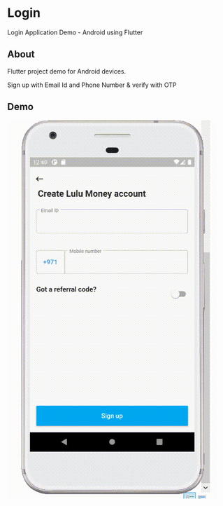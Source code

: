 # Login

Login Application Demo - Android using Flutter

## About

Flutter project demo for Android devices.

Sign up with Email Id and Phone Number & verify with OTP

## Demo

![Sign Up Screen - Animated gif demo](demo.gif)

